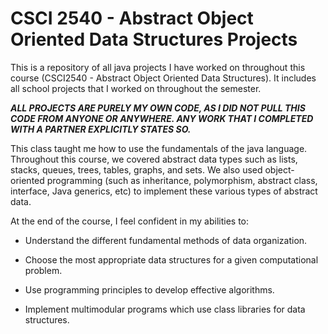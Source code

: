 # CSCI 2540 - Abstract Object Oriented Data Structures Projects

This is a repository of all java projects I have worked on throughout this course (CSCI2540 - Abstract Object Oriented Data Structures). It includes all school projects that I worked on throughout the semester.

***ALL PROJECTS ARE PURELY MY OWN CODE, AS I DID NOT PULL THIS CODE FROM ANYONE OR ANYWHERE. ANY WORK THAT I COMPLETED WITH A PARTNER EXPLICITLY STATES SO.***

This class taught me how to use the fundamentals of the java language. Throughout this course, we covered abstract data types such as lists, stacks, queues, trees, tables, graphs, and sets. We also used object-oriented programming (such as inheritance, polymorphism, abstract class, interface, Java generics, etc) to implement these various types of abstract data.

At the end of the course, I feel confident in my abilities to:

* Understand the different fundamental methods of data organization.

* Choose the most appropriate data structures for a given computational problem.

* Use programming principles to develop effective algorithms.

* Implement multimodular programs which use class libraries for data structures.
